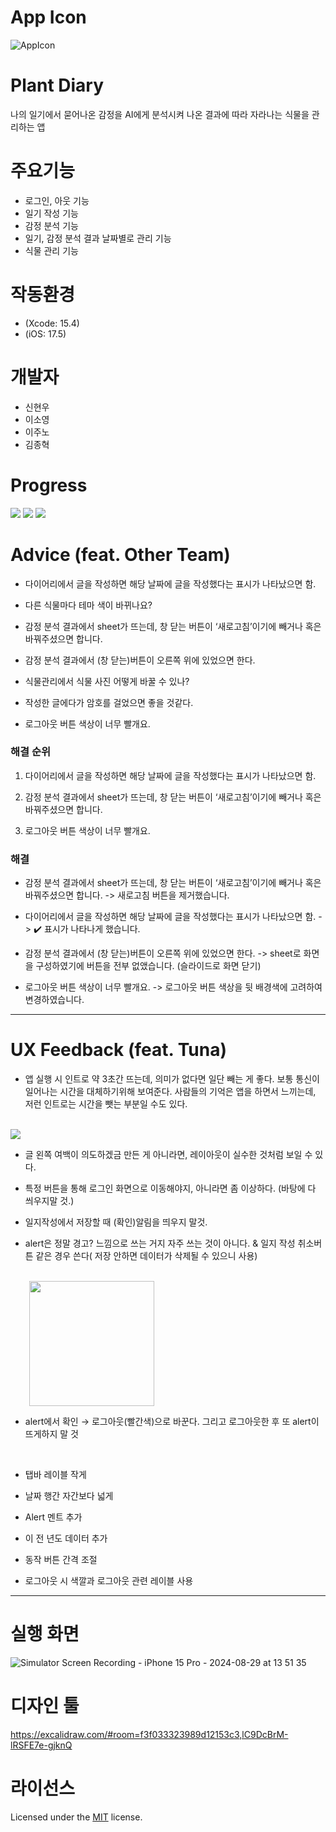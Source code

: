 # App Icon
![AppIcon](https://github.com/user-attachments/assets/95e77acb-f7e4-4911-a524-0e90d8ebda3f)

# Plant Diary
나의 일기에서 묻어나온 감정을 AI에게 분석시켜 나온 결과에 따라 자라나는 식물을 관리하는 앱

# 주요기능
- 로그인, 아웃 기능
- 일기 작성 기능
- 감정 분석 기능
- 일기, 감정 분석 결과 날짜별로 관리 기능
- 식물 관리 기능

# 작동환경
- (Xcode: 15.4)
- (iOS: 17.5)

# 개발자
- 신현우
- 이소영
- 이주노
- 김종혁

# Progress
<img src = "https://github.com/user-attachments/assets/7c91b587-c10a-4281-b940-7ce89abd1037">

<img src = "https://github.com/user-attachments/assets/7be5f68d-ade2-41fc-a52f-72afba6348d2">

<img src = "https://github.com/user-attachments/assets/9531d0d5-012d-4c7f-bb51-717b424afcc6">

# Advice (feat. Other Team)

- 다이어리에서 글을 작성하면 해당 날짜에 글을 작성했다는 표시가 나타났으면 함.

- 다른 식물마다 테마 색이 바뀌나요?

- 감정 분석 결과에서 sheet가 뜨는데, 창 닫는 버튼이 ‘새로고침’이기에 빼거나 혹은 바꿔주셨으면 합니다.

- 감정 분석 결과에서 (창 닫는)버튼이 오른쪽 위에 있었으면 한다.

- 식물관리에서 식물 사진 어떻게 바꿀 수 있나?

- 작성한 글에다가 암호를 걸었으면 좋을 것같다.

- 로그아웃 버튼 색상이 너무 빨개요.


### 해결 순위

1. 다이어리에서 글을 작성하면 해당 날짜에 글을 작성했다는 표시가 나타났으면 함.

2. 감정 분석 결과에서 sheet가 뜨는데, 창 닫는 버튼이 ‘새로고침’이기에 빼거나 혹은 바꿔주셨으면 합니다. 

3. 로그아웃 버튼 색상이 너무 빨개요.


### 해결

- 감정 분석 결과에서 sheet가 뜨는데, 창 닫는 버튼이 ‘새로고침’이기에 빼거나 혹은 바꿔주셨으면 합니다.
    -> 새로고침 버튼을 제거했습니다.
    
- 다이어리에서 글을 작성하면 해당 날짜에 글을 작성했다는 표시가 나타났으면 함.
    -> ✔️ 표시가 나타나게 했습니다. 

- 감정 분석 결과에서 (창 닫는)버튼이 오른쪽 위에 있었으면 한다.
    -> sheet로 화면을 구성하였기에 버튼을 전부 없앴습니다. (슬라이드로 화면 닫기)
    
- 로그아웃 버튼 색상이 너무 빨개요.
    -> 로그아웃 버튼 색상을 뒷 배경색에 고려하여 변경하였습니다.

<hr>

# UX Feedback (feat. Tuna)

- 앱 실행 시 인트로 약 3초간 뜨는데, 의미가 없다면 일단 빼는 게 좋다. 
  보통 통신이 일어나는 시간을 대체하기위해 보여준다. 
  사람들의 기억은 앱을 하면서 느끼는데, 저런 인트로는 시간을 뺏는 부분일 수도 있다.

<br>
<img src="https://github.com/user-attachments/assets/cd9c4416-e00c-483c-be00-cb624828460c">

<br>

- 글 왼쪽 여백이 의도하겠금 만든 게 아니라면, 레이아웃이 실수한 것처럼 보일 수 있다.

- 특정 버튼을 통해 로그인 화면으로 이동해야지, 아니라면 좀 이상하다. (바탕에 다 씌우지말 것.)

- 일지작성에서 저장할 때 (확인)알림을 띄우지 말것.

- alert은 정말 경고? 느낌으로 쓰는 거지 자주 쓰는 것이 아니다. & 일지 작성 취소버튼 같은 경우 쓴다( 저장 안하면 데이터가 삭제될 수 있으니 사용)
<br>

<img style="margin-left: 30px;" width="200" src = "https://github.com/user-attachments/assets/aec60410-aeb9-44be-adeb-bdd4b999c322">
<br>

- alert에서 확인 → 로그아웃(빨간색)으로 바꾼다.
  그리고 로그아웃한 후 또 alert이 뜨게하지 말 것

<br>

- 탭바 레이블 작게

- 날짜 행간 자간보다 넓게
  
- Alert 멘트 추가
  
- 이 전 년도 데이터 추가
  
- 동작 버튼 간격 조절
  
- 로그아웃 시 색깔과 로그아웃 관련 레이블 사용 

<hr>

# 실행 화면

![Simulator Screen Recording - iPhone 15 Pro - 2024-08-29 at 13 51 35](https://github.com/user-attachments/assets/81c9d0a7-7d1e-4650-bcd1-9d49f3356f38)


# 디자인 툴
https://excalidraw.com/#room=f3f033323989d12153c3,lC9DcBrM-lRSFE7e-gjknQ


# 라이선스
Licensed under the [MIT](LICENSE) license.
